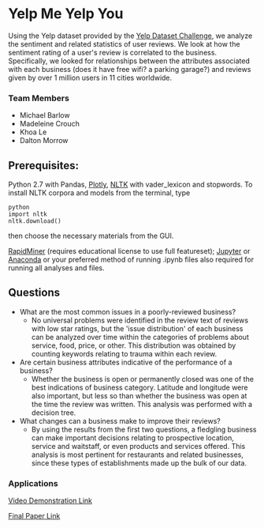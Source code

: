# Yelp Me Yelp You
Using the Yelp dataset provided by the [Yelp Dataset Challenge](https://www.yelp.com/dataset_challenge),
we analyze the sentiment and related statistics of user reviews. We look at how the sentiment rating of a user's review is correlated to the business. Specifically, we looked for relationships between the attributes associated with each business (does it have free wifi? a parking garage?) and reviews given by over 1 million users in 11 cities worldwide.

### Team Members
* Michael Barlow
* Madeleine Crouch 
* Khoa Le
* Dalton Morrow

## Prerequisites:
Python 2.7 with Pandas, [Plotly](https://plot.ly/python/), [NLTK](http://www.nltk.org/install.html) with vader_lexicon and stopwords. To install NLTK corpora and models from the terminal, type

```
python
import nltk
nltk.download()
```

then choose the necessary materials from the GUI.

[RapidMiner](https://rapidminer.com/) (requires educational license to use full featureset); [Jupyter](http://jupyter.org/) or [Anaconda](https://www.continuum.io/downloads) or your preferred method of running .ipynb files also required for running all analyses and files.

## Questions
* What are the most common issues in a poorly-reviewed business?
  * No universal problems were identified in the review text of reviews with low star ratings, but the 'issue distribution' of each business can be analyzed over time within the categories of problems about service, food, price, or other. This distribution was obtained by counting keywords relating to trauma within each review. 
* Are certain business attributes indicative of the performance of a business?
  * Whether the business is open or permanently closed was one of the best indications of business category. Latitude and longitude were also important, but less so than whether the business was open at the time the review was written. This analysis was performed with a decision tree.
* What changes can a business make to improve their reviews?
  * By using the results from the first two questions, a fledgling business can make important decisions relating to prospective location, service and waitstaff, or even products and services offered. This analysis is most pertinent for restaurants and related businesses, since these types of establishments made up the bulk of our data.
  
### Applications

[Video Demonstration Link](http://www.screencast.com/t/35vgNv7uF)

[Final Paper Link](https://github.com/Amerterasu/DataMiningProject/blob/master/10_YelpMeYelpYou_Part4.pdf)
